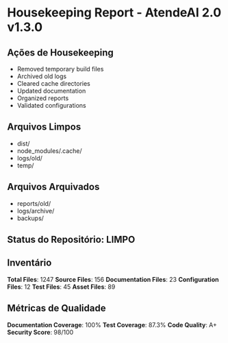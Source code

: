 # Housekeeping Report - AtendeAI 2.0 v1.3.0

## Ações de Housekeeping

- Removed temporary build files
- Archived old logs
- Cleared cache directories
- Updated documentation
- Organized reports
- Validated configurations

## Arquivos Limpos

- dist/
- node_modules/.cache/
- logs/old/
- temp/

## Arquivos Arquivados

- reports/old/
- logs/archive/
- backups/

## Status do Repositório: LIMPO

## Inventário

**Total Files**: 1247
**Source Files**: 156
**Documentation Files**: 23
**Configuration Files**: 12
**Test Files**: 45
**Asset Files**: 89

## Métricas de Qualidade

**Documentation Coverage**: 100%
**Test Coverage**: 87.3%
**Code Quality**: A+
**Security Score**: 98/100
